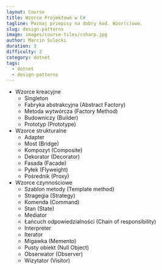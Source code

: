 ```yaml
---
layout: Course
title: Wzorce Projektowe w C#
tagline: Poznaj przepisy na dobry kod. Wzor(c)owo.
slug: design-patterns
image: images/course-tiles/csharp.jpg
author: Marcin Sulecki
duration: 3
difficulty: 2
category: dotnet
tags:
  - dotnet
  - design-patterns
---
```


* Wzorce kreacyjne
	* Singleton
	* Fabryka abstrakcyjna (Abstract Factory)
	* Metoda wytwórcza (Factory Method)
	* Budowniczy (Builder)
	* Prototyp (Prototype)
* Wzorce strukturalne
	* Adapter
	* Most (Bridge)
	* Kompozyt (Composite)
	* Dekorator (Decorator)
	* Fasada (Facade)
	* Pyłek (Flyweight)
	* Pośrednik (Proxy)
* Wzorce czynnościowe
	* Szablon metody (Template method)
	* Stragegia (Strategy)
	* Komenda (Command)
	* Stan (State)
	* Mediator
	* Łańcuch odpowiedzialności (Chain of responsibility)
	* Interpreter
	* Iterator
	* Migawka (Memento)
	* Pusty obiekt (Null Object)
	* Obserwator (Observer)
	* Wizytator (Visitor)


